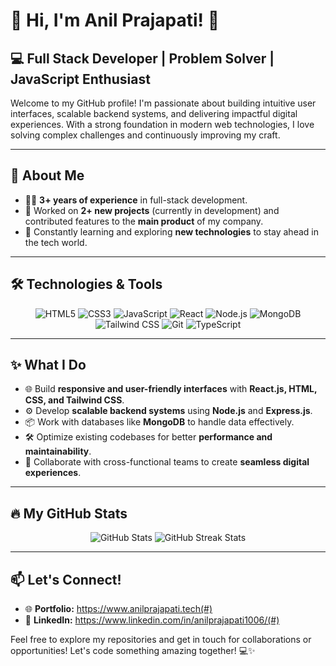 # 👋 Hi, I'm Anil Prajapati! 🚀  

## 💻 Full Stack Developer | Problem Solver | JavaScript Enthusiast  

Welcome to my GitHub profile! I'm passionate about building intuitive user interfaces, scalable backend systems, and delivering impactful digital experiences. With a strong foundation in modern web technologies, I love solving complex challenges and continuously improving my craft.  

---

## 🚀 About Me  
- 🧑‍💻 **3+ years of experience** in full-stack development.  
- 🔨 Worked on **2+ new projects** (currently in development) and contributed features to the **main product** of my company.  
- 🌱 Constantly learning and exploring **new technologies** to stay ahead in the tech world.  

---

## 🛠️ Technologies & Tools  
<div align="center">  
  <img src="https://img.shields.io/badge/-HTML5-E34F26?logo=html5&logoColor=white&style=for-the-badge" alt="HTML5"/>  
  <img src="https://img.shields.io/badge/-CSS3-1572B6?logo=css3&logoColor=white&style=for-the-badge" alt="CSS3"/>  
  <img src="https://img.shields.io/badge/-JavaScript-F7DF1E?logo=javascript&logoColor=black&style=for-the-badge" alt="JavaScript"/>  
  <img src="https://img.shields.io/badge/-React-61DAFB?logo=react&logoColor=black&style=for-the-badge" alt="React"/>  
  <img src="https://img.shields.io/badge/-Node.js-339933?logo=node.js&logoColor=white&style=for-the-badge" alt="Node.js"/>  
  <img src="https://img.shields.io/badge/-MongoDB-47A248?logo=mongodb&logoColor=white&style=for-the-badge" alt="MongoDB"/>  
  <img src="https://img.shields.io/badge/-Tailwind%20CSS-38B2AC?logo=tailwind-css&logoColor=white&style=for-the-badge" alt="Tailwind CSS"/>  
  <img src="https://img.shields.io/badge/-Git-F05032?logo=git&logoColor=white&style=for-the-badge" alt="Git"/>  
  <img src="https://img.shields.io/badge/-TypeScript-3178C6?logo=typescript&logoColor=white&style=for-the-badge" alt="TypeScript"/>  
</div>  

---

## ✨ What I Do  
- 🌐 Build **responsive and user-friendly interfaces** with **React.js, HTML, CSS, and Tailwind CSS**.  
- ⚙️ Develop **scalable backend systems** using **Node.js** and **Express.js**.  
- 📦 Work with databases like **MongoDB** to handle data effectively.  
- 🛠️ Optimize existing codebases for better **performance and maintainability**.  
- 🤝 Collaborate with cross-functional teams to create **seamless digital experiences**.  

---

## 🔥 My GitHub Stats  
<div align="center">  
  <img src="https://github-readme-stats.vercel.app/api?username=anilprajapati1006&show_icons=true&theme=radical" alt="GitHub Stats"/>  
  <img src="https://github-readme-streak-stats.herokuapp.com/?user=anilprajapati1006&theme=radical" alt="GitHub Streak Stats"/>  
</div>  

---

## 📫 Let's Connect!  
- 🌐 **Portfolio:** https://www.anilprajapati.tech(#)  
- 💼 **LinkedIn:** https://www.linkedin.com/in/anilprajapati1006/(#)

Feel free to explore my repositories and get in touch for collaborations or opportunities! Let's code something amazing together! 💻✨  

